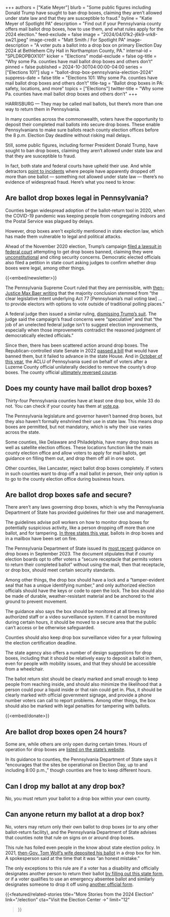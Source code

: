 +++
authors = ["Katie Meyer"]
blurb = "Some public figures including Donald Trump have sought to ban drop boxes, claiming they aren’t allowed under state law and that they are susceptible to fraud."
byline = "Katie Meyer of Spotlight PA"
description = "Find out if your Pennsylvania county offers mail ballot drop boxes, how to use them, and what rules apply for the 2024 election."
feed-exclude = false
image = "2024/04/01k2-j6k9-vrk8-sw21.jpeg"
image-credit = "Matt Smith / For Spotlight PA"
image-description = "A voter puts a ballot into a drop box on primary Election Day 2024 at Bethlehem City Hall in Northampton County, PA."
internal-id = "SPLDROPBOX101"
kicker = "Elections"
modal-exclude = false
og-title = "Why some Pa. counties have mail ballot drop boxes and others don’t"
pinned = false
published = 2024-10-30T04:00:00-04:00
series = ["Elections 101"]
slug = "ballot-drop-box-pennsylvania-election-2024"
suppress-date = false
title = "Elections 101: Why some Pa. counties have mail ballot drop boxes and others don’t"
title-tag = "Ballot drop boxes in PA: safety, locations, and more"
topics = ["Elections"]
twitter-title = "Why some Pa. counties have mail ballot drop boxes and others don’t"
+++

HARRISBURG — They may be called mail ballots, but there’s more than one way to return them in Pennsylvania.

In many counties across the commonwealth, voters have the opportunity to deposit their completed mail ballots into secure drop boxes. These enable Pennsylvanians to make sure ballots reach county election offices before the 8 p.m. Election Day deadline without risking mail delays.

Still, some public figures, including former President Donald Trump, have sought to ban drop boxes, claiming they aren’t allowed under state law and that they are susceptible to fraud.

In fact, both state and federal courts have upheld their use. And while detractors <a href="https://www.pasenategop.com/news/senate-votes-to-ban-unsecured-ballot-drop-boxes-and-private-funding-of-election-operations/">point to incidents</a> where people have apparently dropped off more than one ballot — something not allowed under state law&nbsp;— there’s no evidence of widespread fraud. Here’s what you need to know:

## Are ballot drop boxes legal in Pennsylvania?

Counties began widespread adoption of the ballot-return tool in 2020, when the COVID-19 pandemic was keeping people from congregating indoors and the Postal Service was plagued by delays.

However, drop boxes aren’t explicitly mentioned in state election law, which has made them vulnerable to legal and political attacks.

Ahead of the November 2020 election, Trump’s campaign <a href="https://www.ydr.com/story/news/2020/08/23/trump-campaign-lawsuit-over-ballot-drop-boxes-pa-placed-hold/3426416001/">filed a lawsuit in federal court</a> attempting to get drop boxes banned, claiming they were <a href="https://www.inquirer.com/politics/election/trump-campaign-lawsuit-pennsylvania-mail-ballots-20200629.html">unconstitutional</a> and citing security concerns. Democratic elected officials also filed a petition in state court asking judges to confirm whether drop boxes were legal, among other things.

{{<embed/newsletter>}}

The Pennsylvania Supreme Court ruled that they are permissible, with <a href="https://www.pacourts.us/assets/opinions/Supreme/out/j-96-2020mo%20-%20104548450113066639.pdf#search=%22%27Supreme%2bCourt%27%22">then-Justice Max Baer writing</a> that the majority conclusion stemmed from “the clear legislative intent underlying Act 77 \[Pennsylvania’s mail voting law\] … to provide electors with options to vote outside of traditional polling places.”

A federal judge then issued a similar ruling, <a href="https://www.npr.org/2020/10/10/922673818/judge-blocks-trump-campaign-attempt-to-limit-use-of-drop-boxes-in-pennsylvania">dismissing Trump’s suit</a>. The judge said the campaign’s fraud concerns were “speculative” and that “the job of an unelected federal judge isn&#39;t to suggest election improvements, especially when those improvements contradict the reasoned judgment of democratically elected officials.&#34;

Since then, there has been scattered action around drop boxes. The Republican-controlled state Senate in 2022 <a href="https://www.pasenategop.com/news/senate-votes-to-ban-unsecured-ballot-drop-boxes-and-private-funding-of-election-operations/">passed a bill</a> that would have banned them, but it failed to advance in the state House. And in <a href="https://www.aclupa.org/en/press-releases/aclu-pennsylvania-files-lawsuit-over-removal-mail-ballot-drop-boxes-luzerne-county">October of this year</a>, the ACLU of Pennsylvania sued on behalf of voters after a Luzerne County official unilaterally decided to remove the county’s drop boxes. The county official <a href="https://www.theguardian.com/us-news/2024/oct/07/voting-drop-boxes-luzerne-pennsylvania">ultimately reversed course</a>.

## Does my county have mail ballot drop boxes?

Thirty-four Pennsylvania counties have at least one drop box, while 33 do not. You can check if your county has them at <a href="http://vote.pa">vote.pa</a>.

The Pennsylvania legislature and governor haven’t banned drop boxes, but they also haven’t formally enshrined their use in state law. This means drop boxes are permitted, but not mandatory, which is why their use varies across the state.

Some counties, like Delaware and Philadelphia, have many drop boxes as well as satellite election offices. These locations function like the main county election office and allow voters to apply for mail ballots, get guidance on filling them out, and drop them off all in one spot.

Other counties, like Lancaster, reject ballot drop boxes completely. If voters in such counties want to drop off a mail ballot in person, their only option is to go to the county election office during business hours. <strong></strong>

## Are ballot drop boxes safe and secure?

There aren’t any laws governing drop boxes, which is why the Pennsylvania Department of State has provided guidelines for their use and management.

The guidelines advise poll workers on how to monitor drop boxes for potentially suspicious activity, like a person dropping off more than one ballot, and for tampering. <a href="https://www.pa.gov/content/dam/copapwp-pagov/en/vote/resources/documents-and-forms/PADOS_AuthorizeRepresentativeforEmergencyAbsenteeBallot.pdf">In three states this year</a>, ballots in drop boxes and in a mailbox have been set on fire.

The Pennsylvania Department of State issued its <a href="https://www.pa.gov/content/dam/copapwp-pagov/en/dos/resources/voting-and-elections/directives-and-guidance/2023-Ballot-Return-Guidance-2.0.pdf">most recent</a> guidance on drop boxes in September 2023. The document stipulates that if county election boards opt to offer voters a “secure receptacle that permits voters to return their completed ballot” without using the mail, then that receptacle, or drop box, should meet certain security standards.

Among other things, the drop box should have a lock and a “tamper-evident seal that has a unique identifying number,” and only authorized election officials should have the keys or code to open the lock. The box should also be made of durable, weather-resistant material and be anchored to the ground to prevent movement.

The guidance also says the box should be monitored at all times by authorized staff or a video surveillance system. If it cannot be monitored during certain hours, it should be moved to a secure area that the public can’t access or be otherwise safeguarded.

Counties should also keep drop box surveillance video for a year following the election certification deadline.

The state agency also offers a number of design suggestions for drop boxes, including that it should be relatively easy to deposit a ballot in them, even for people with mobility issues, and that they should be accessible from a wheelchair.

The ballot return slot should be clearly marked and small enough to keep people from reaching inside, and should also minimize the likelihood that a person could pour a liquid inside or that rain could get in. Plus, it should be clearly marked with official government signage, and provide a phone number voters can call to report problems. Among other things, the box should also be marked with legal penalties for tampering with ballots.

{{<embed/donate>}}

## Are ballot drop boxes open 24 hours?

Some are, while others are only open during certain times. Hours of operation for drop boxes are <a href="https://www.pa.gov/en/agencies/vote/voter-support/mail-in-and-absentee-ballot/return-ballot.html#accordion-8a141a07c1-item-2365a671e9">listed on the state’s website</a>.

In its guidance to counties, the Pennsylvania Department of State says it “encourages that the sites be operational on Election Day, up to and including 8:00 p.m.,” though counties are free to keep different hours.

## Can I drop my ballot at any drop box?

No, you must return your ballot to a drop box within your own county.

## Can anyone return my ballot at a drop box?

No, voters may return only their own ballot to drop boxes (or to any other ballot-return facility), and the Pennsylvania Department of State advises that counties note that rule on signs on or around drop boxes.

This rule has foiled even people in the know about state election policy. In 2021, <a href="https://www.spotlightpa.org/news/2021/11/pa-tom-wolf-mail-ballot-election-law-violation/">then-Gov. Tom Wolf’s wife deposited his ballot</a> in a drop box for him. A spokesperson said at the time that it was “an honest mistake.”

The only exceptions to this rule are if a voter has a disability and officially designates another person to return their ballot <a href="https://www.pa.gov/content/dam/copapwp-pagov/en/vote/resources/documents-and-forms/Authorize-Designated-Agent-for-Mail-in-or-Absentee-Ballot.pdf">by filling out this state form</a>, or if a voter qualifies to use an emergency absentee ballot and similarly designates someone to drop it off using <a href="https://www.pa.gov/content/dam/copapwp-pagov/en/vote/resources/documents-and-forms/PADOS_AuthorizeRepresentativeforEmergencyAbsenteeBallot.pdf">another official form</a>.

{{<featured/related-stories 
  title="More Stories from the 2024 Election" 
  link="/election"
  cta="Visit the Election Center →"
  limit="12"
>}}


